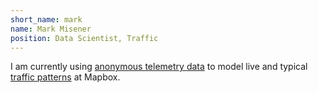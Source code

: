```yaml
---
short_name: mark
name: Mark Misener
position: Data Scientist, Traffic
---
```

I am currently using [anonymous telemetry data](https://www.mapbox.com/telemetry/) to model live and typical [traffic patterns](https://www.mapbox.com/traffic-data/) at Mapbox.

